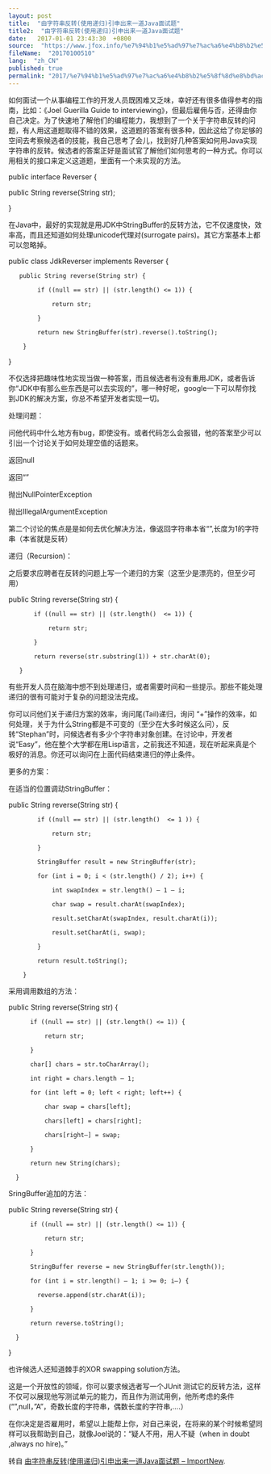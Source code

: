 ```yaml
---
layout: post
title:  "由字符串反转(使用递归)引申出来一道Java面试题"
title2:  "由字符串反转(使用递归)引申出来一道Java面试题"
date:   2017-01-01 23:43:30  +0800
source:  "https://www.jfox.info/%e7%94%b1%e5%ad%97%e7%ac%a6%e4%b8%b2%e5%8f%8d%e8%bd%ac%e4%bd%bf%e7%94%a8%e9%80%92%e5%bd%92%e5%bc%95%e7%94%b3%e5%87%ba%e6%9d%a5%e4%b8%80%e9%81%93java%e9%9d%a2%e8%af%95%e9%a2%98.html"
fileName:  "20170100510"
lang:  "zh_CN"
published: true
permalink: "2017/%e7%94%b1%e5%ad%97%e7%ac%a6%e4%b8%b2%e5%8f%8d%e8%bd%ac%e4%bd%bf%e7%94%a8%e9%80%92%e5%bd%92%e5%bc%95%e7%94%b3%e5%87%ba%e6%9d%a5%e4%b8%80%e9%81%93java%e9%9d%a2%e8%af%95%e9%a2%98.html"
---
```




如何面试一个从事编程工作的开发人员既困难又乏味，幸好还有很多值得参考的指南，比如：《Joel Guerilla Guide to interviewing》，但最后雇佣与否，还得由你自己决定。为了快速地了解他们的编程能力，我想到了一个关于字符串反转的问题，有人用这道题取得不错的效果，这道题的答案有很多种，因此这给了你足够的空间去考察候选者的技能，我自己思考了会儿，找到好几种答案如何用Java实现字符串的反转。候选者的答案正好是面试官了解他们如何思考的一种方式。你可以用相关的接口来定义这道题，里面有一个未实现的方法。

public interface Reverser {

  public String reverse(String str);

}

在Java中，最好的实现就是用JDK中StringBuffer的反转方法，它不仅速度快，效率高，而且还知道如何处理unicode代理对(surrogate pairs)。其它方案基本上都可以忽略掉。

public class JdkReverser implements Reverser {

       public String reverse(String str) {

            if ((null == str) || (str.length() <= 1)) {

                return str;

            }

            return new StringBuffer(str).reverse().toString();

        }

}

不仅选择把趣味性地实现当做一种答案，而且候选者有没有重用JDK，或者告诉你“JDK中有那么些东西是可以去实现的”，哪一种好呢，google一下可以帮你找到JDK的解决方案，你总不希望开发者实现一切。

处理问题：

问他代码中什么地方有bug，即使没有。或者代码怎么会报错，他的答案至少可以引出一个讨论关于如何处理空值的话题来。

返回null

返回“”

抛出NullPointerException

抛出IllegalArgumentException

第二个讨论的焦点是是如何去优化解决方法，像返回字符串本省“”,长度为1的字符串（本省就是反转）

递归（Recursion)：

之后要求应聘者在反转的问题上写一个递归的方案（这至少是漂亮的，但至少可用）

public String reverse(String str) {

           if ((null == str) || (str.length()  <= 1)) {

               return str;

           }

           return reverse(str.substring(1)) + str.charAt(0);

       }

有些开发人员在脑海中想不到处理递归，或者需要时间和一些提示。那些不能处理递归的很有可能对于复杂的问题没法完成。

你可以问他们关于递归方案的效率，询问尾(Tail)递归，询问 “+”操作的效率，如何处理，关于为什么String都是不可变的（至少在大多时候这么问），反转“Stephan”时，问候选者有多少个字符串对象创建。在讨论中，开发者说“Easy”，他在整个大学都在用Lisp语言，之前我还不知道，现在听起来真是个极好的消息。你还可以询问在上面代码结束递归的停止条件。

更多的方案：

在适当的位置调动StringBuffer：

public String reverse(String str) {

            if ((null == str) || (str.length()  <= 1 )) {

                return str;

            }

            StringBuffer result = new StringBuffer(str);

            for (int i = 0; i < (str.length() / 2); i++) {

                int swapIndex = str.length() – 1 – i;

                char swap = result.charAt(swapIndex);

                result.setCharAt(swapIndex, result.charAt(i));

                result.setCharAt(i, swap);

            }

            return result.toString();

        }

采用调用数组的方法：

public String reverse(String str) {

          if ((null == str) || (str.length() <= 1)) {

              return str;

          }

          char[] chars = str.toCharArray();

          int right = chars.length – 1;

          for (int left = 0; left < right; left++) {

              char swap = chars[left];

              chars[left] = chars[right];

              chars[right–] = swap;

          }

          return new String(chars);

      }

SringBuffer追加的方法：

public String reverse(String str) {

          if ((null == str) || (str.length() <= 1)) {

              return str;

          }

          StringBuffer reverse = new StringBuffer(str.length());

          for (int i = str.length() – 1; i >= 0; i–) {

            reverse.append(str.charAt(i));

          }

          return reverse.toString();

      }

  }

也许候选人还知道棘手的XOR swapping solution方法。

这是一个开放性的领域，你可以要求候选者写一个JUnit 测试它的反转方法，这样不仅可以展现他写测试单元的能力，而且作为测试用例，他所考虑的条件(“”,null，”A”，奇数长度的字符串，偶数长度的字符串,….）

在你决定是否雇用时，希望以上能帮上你，对自己来说，在将来的某个时候希望同样可以我帮助到自己，就像Joel说的：“疑人不用，用人不疑（when in doubt ,always no hire)。”

转自 [由字符串反转(使用递归)引申出来一道Java面试题 – ImportNew](https://www.jfox.info/go.php?url=http://www.importnew.com/501.html).

